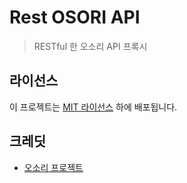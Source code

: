 # Rest OSORI API

> RESTful 한 오소리 API 프록시

## 라이선스

이 프로젝트는 [MIT 라이선스](./LICENSE) 하에 배포됩니다.

## 크레딧

- [오소리 프로젝트](https://olis.or.kr/osori)

